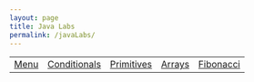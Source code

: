 ```yaml
---
layout: page
title: Java Labs
permalink: /javaLabs/
---
```


<table>
    <tr>
        <td><a href="{{site.baseurl}}/java/labs/2022/09/01/menu">Menu</a></td>
        <td><a href="{{site.baseurl}}/java/labs/2022/09/07/conditionals">Conditionals</a></td>
        <td><a href="{{site.baseurl}}/java/labs/2022/09/07/primitives">Primitives</a></td>
        <td><a href="{{site.baseurl}}/java/labs/2022/09/07/array">Arrays</a></td>
        <td><a href="{{site.baseurl}}/java/labs/2022/09/22/fibonacci">Fibonacci</a></td>
    </tr>
<table>

